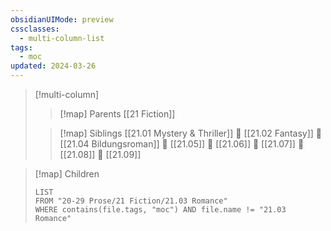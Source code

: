 ```yaml
---
obsidianUIMode: preview
cssclasses:
  - multi-column-list
tags:
  - moc
updated: 2024-03-26
---
```

> [!multi-column]
> 
> > [!map] Parents
> > [[21 Fiction]]
> 
> > [!map] Siblings
> > [[21.01 Mystery & Thriller]] 💠 [[21.02 Fantasy]] 💠 [[21.04 Bildungsroman]] 💠 [[21.05]] 💠 [[21.06]] 💠 [[21.07]] 💠 [[21.08]] 💠 [[21.09]]

> [!map] Children
> ```dataview
> LIST
> FROM "20-29 Prose/21 Fiction/21.03 Romance"
> WHERE contains(file.tags, "moc") AND file.name != "21.03 Romance"
> ```

